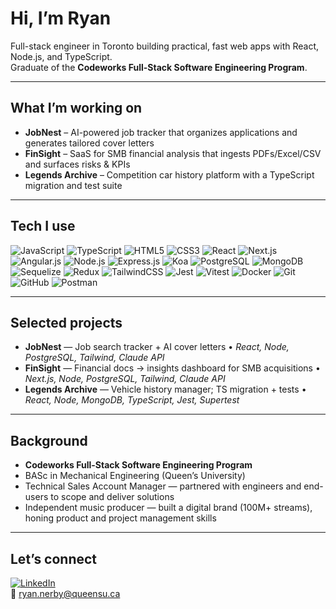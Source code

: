# Hi, I’m Ryan
Full-stack engineer in Toronto building practical, fast web apps with React, Node.js, and TypeScript.  
Graduate of the **Codeworks Full-Stack Software Engineering Program**.

---

## What I’m working on
- **JobNest** – AI-powered job tracker that organizes applications and generates tailored cover letters  
- **FinSight** – SaaS for SMB financial analysis that ingests PDFs/Excel/CSV and surfaces risks & KPIs  
- **Legends Archive** – Competition car history platform with a TypeScript migration and test suite  

---

## Tech I use  

![JavaScript](https://img.shields.io/badge/javascript-%23323330.svg?style=for-the-badge&logo=javascript&logoColor=%23F7DF1E) ![TypeScript](https://img.shields.io/badge/typescript-%23007ACC.svg?style=for-the-badge&logo=typescript&logoColor=white) ![HTML5](https://img.shields.io/badge/html5-%23E34F26.svg?style=for-the-badge&logo=html5&logoColor=white) ![CSS3](https://img.shields.io/badge/css3-%231572B6.svg?style=for-the-badge&logo=css3&logoColor=white) ![React](https://img.shields.io/badge/react-%2320232a.svg?style=for-the-badge&logo=react&logoColor=%2361DAFB) ![Next.js](https://img.shields.io/badge/next.js-000000?style=for-the-badge&logo=next.js&logoColor=white) ![Angular.js](https://img.shields.io/badge/angular.js-%23E23237.svg?style=for-the-badge&logo=angularjs&logoColor=white) ![Node.js](https://img.shields.io/badge/node.js-6DA55F?style=for-the-badge&logo=node.js&logoColor=white) ![Express.js](https://img.shields.io/badge/express.js-%23404d59.svg?style=for-the-badge&logo=express&logoColor=%2361DAFB) ![Koa](https://img.shields.io/badge/koa-33333D?style=for-the-badge&logo=koa&logoColor=white) ![PostgreSQL](https://img.shields.io/badge/postgres-%23316192.svg?style=for-the-badge&logo=postgresql&logoColor=white) ![MongoDB](https://img.shields.io/badge/mongodb-%2347A248.svg?style=for-the-badge&logo=mongodb&logoColor=white) ![Sequelize](https://img.shields.io/badge/sequelize-2f406a?style=for-the-badge&logo=sequelize&logoColor=white) ![Redux](https://img.shields.io/badge/redux-%23593d88.svg?style=for-the-badge&logo=redux&logoColor=white) ![TailwindCSS](https://img.shields.io/badge/tailwindcss-%2338B2AC.svg?style=for-the-badge&logo=tailwind-css&logoColor=white) ![Jest](https://img.shields.io/badge/jest-%23C21325.svg?style=for-the-badge&logo=jest&logoColor=white) ![Vitest](https://img.shields.io/badge/vitest-6E9F18?style=for-the-badge&logo=vitest&logoColor=white) ![Docker](https://img.shields.io/badge/docker-%230db7ed.svg?style=for-the-badge&logo=docker&logoColor=white) ![Git](https://img.shields.io/badge/git-%23F05032.svg?style=for-the-badge&logo=git&logoColor=white) ![GitHub](https://img.shields.io/badge/github-%23121011.svg?style=for-the-badge&logo=github&logoColor=white) ![Postman](https://img.shields.io/badge/postman-%23FF6C37.svg?style=for-the-badge&logo=postman&logoColor=white)  

---

## Selected projects
- **JobNest** — Job search tracker + AI cover letters • *React, Node, PostgreSQL, Tailwind, Claude API*  
- **FinSight** — Financial docs → insights dashboard for SMB acquisitions • *Next.js, Node, PostgreSQL, Tailwind, Claude API*  
- **Legends Archive** — Vehicle history manager; TS migration + tests • *React, Node, MongoDB, TypeScript, Jest, Supertest*  

---

## Background
- **Codeworks Full-Stack Software Engineering Program**  
- BASc in Mechanical Engineering (Queen’s University)  
- Technical Sales Account Manager — partnered with engineers and end-users to scope and deliver solutions  
- Independent music producer — built a digital brand (100M+ streams), honing product and project management skills  

---

## Let’s connect
[![LinkedIn](https://img.shields.io/badge/LinkedIn-blue?logo=linkedin&logoColor=white)](https://www.linkedin.com/in/ryannerby)  
📧 ryan.nerby@queensu.ca
